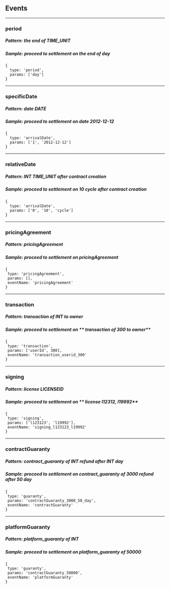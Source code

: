 ## Events
___
### period
##### Pattern: _the end of TIME_UNIT_
##### Sample:  proceed to settlement on **the end of day**
 ```
 {
   type: 'period',
   params: ['day']
 }
 ```
___

 ### specificDate
 ##### Pattern: _date DATE_
 ##### Sample:  proceed to settlement on **date 2012-12-12**
  ```
  {
    type: 'arrivalDate',
    params: ['1', '2012-12-12']
  }
  ```
  ___

  ### relativeDate
  ##### Pattern: _INT TIME_UNIT after contract creation_
  ##### Sample:  proceed to settlement on **10 cycle after contract creation**
   ```
   {
     type: 'arrivalDate',
     params: ['0', '10', 'cycle']
   }
   ```
   ___

   ### pricingAgreement
   ##### Pattern: _pricingAgreement_
   ##### Sample:  proceed to settlement on **pricingAgreement**
   ```
  {
    type: 'pricingAgreement',
    params: [],
    eventName: 'pricingAgreement'
  }
   ```
   ___

   ### transaction
   ##### Pattern: _transaction of INT to owner_
   ##### Sample:  proceed to settlement on ** transaction of 300 to owner**
   ```
  {
    type: 'transaction',
    params: ['userId', 300],
    eventName: 'transaction_userid_300'
  }
   ```

   ___

   ### signing
   ##### Pattern: _license LICENSEID_
   ##### Sample:  proceed to settlement on ** license l12312, l19992**
   ```
  {
    type: 'signing',
    params: ['l123123', 'l19992'],
    eventName: 'signing_l123123_l19992'
  }
   ```

   ___

   ### contractGuaranty
   ##### Pattern: _contract_guaranty of INT refund after INT day_
   ##### Sample:  proceed to settlement on **contract_guaranty of 3000 refund after 50 day**
   ```
  {
    type: 'guaranty',
    params: 'contractGuaranty_3000_50_day',
    eventName: 'contractGuaranty'
  }
   ```

   ___

   ### platformGuaranty
   ##### Pattern: _platform_guaranty of INT_
   ##### Sample:  proceed to settlement on **platform_guaranty of 50000**
   ```
  {
    type: 'guaranty',
    params: 'contractGuaranty_50000',
    eventName: 'platformGuaranty'
  }
   ```
